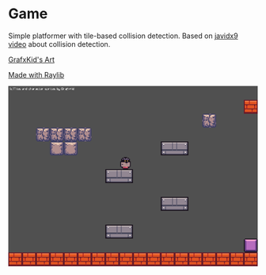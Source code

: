 # Game

Simple platformer with tile-based collision detection.
Based on [javidx9 video](https://youtu.be/oJvJZNyW_rw) about collision detection.

[GrafxKid's Art](https://grafxkid.itch.io)

[Made with Raylib](https://www.raylib.com)

![game image](https://github.com/Vini-SCandido/Game/blob/master/Screenshot%202021-12-03%2012-12-23.png?raw=true)
